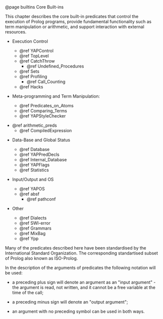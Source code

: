 
@page builtins Core Built-ins

This chapter describes the core built-in predicates that control the
execution of Prolog programs, provide fundamental functionality such
as term manipulation or arithmetic, and support interaction with
external resources.


- Execution Control
  + @ref YAPControl
  + @ref TopLevel
  + @ref CatchThrow
    + @ref Undefined_Procedures
  + @ref Sets
  + @ref Profiling
    + @ref Call_Counting
  + @ref Hacks

- Meta-programming and Term Manipulation:
  + @ref Predicates_on_Atoms
  + @ref Comparing_Terms
  + @ref YAPStyleChecker

+ @ref arithmetic_preds
  + @ref CompiledExpression

- Data-Base and Global Status
  + @ref Database
  + @ref YAPPredDecls
  + @ref Internal_Database
  + @ref YAPFlags
  + @ref Statistics

- Input/Output and OS
  + @ref YAPOS
  + @ref absf
    + @ref pathconf

- Other
  + @ref Dialects
  + @ref SWI-error
  + @ref Grammars
  + @ref MixBag
  + @ref Ypp

Many of the predicates described here have been standardised by the International Standard Organization.
 The corresponding standartised subset of Prolog also known as ISO-Prolog.    

In the description of the arguments of predicates the following
notation will be used:

+ a preceding plus sign will denote an argument as an "input argument" - the argument is read, not written, and it cannot be a free variable at the time of the call;

+ a preceding minus sign will denote an "output argument";

+ an argument with no preceding symbol can be used in both ways.


